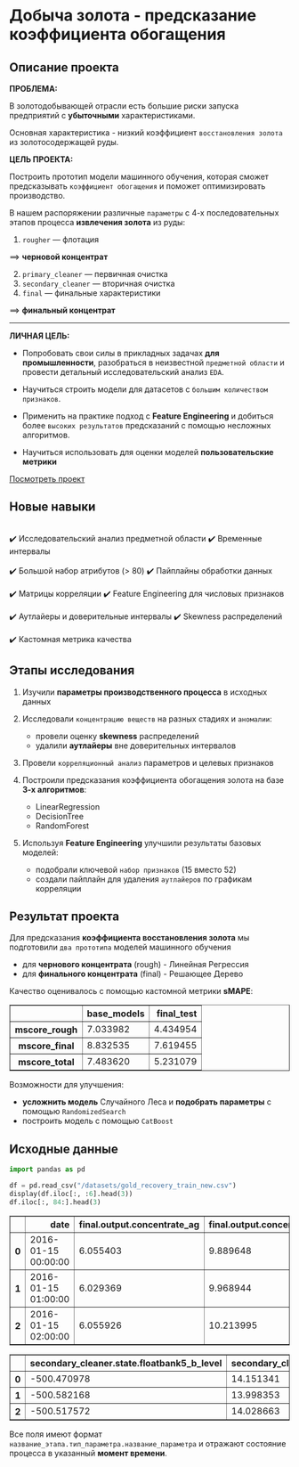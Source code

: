 #  Добыча золота - предсказание коэффициента обогащения
<!---![gold recovery](https://st4.depositphotos.com/10614052/25181/i/600/depositphotos_251812044-stock-photo-gold-nuggets-on-dark-background.jpg)--->
## Описание проекта

**ПРОБЛЕМА:**

В золотодобывающей отрасли есть большие риски запуска предприятий с **убыточными** характеристиками.

Основная характеристика  - низкий коэффициент `восстановления золота` из золотосодержащей руды.

**ЦЕЛЬ ПРОЕКТА:**

Построить прототип модели машинного обучения, которая сможет предсказывать `коэффициент обогащения` и поможет оптимизировать производство.

В нашем распоряжении различные `параметры` с 4-х последовательных этапов процесса **извлечения золота** из руды:

1. `rougher` — флотация

==> **черновой концентрат**


2. `primary_cleaner` — первичная очистка
3. `secondary_cleaner` — вторичная очистка
4. `final` — финальные характеристики

==> **финальный концентрат**

---

**ЛИЧНАЯ ЦЕЛЬ:**

- Попробовать свои силы в прикладных задачах **для промышленности**, разобраться в неизвестной `предметной области` и провести детальный исследовательский 
анализ `EDA`.


- Научиться строить модели для датасетов с `большим количеством признаков`. 


- Применить на практике подход с **Feature Engineering** и добиться более `высоких результатов` предсказаний с помощью несложных алгоритмов.


- Научиться использовать для оценки моделей **пользовательские метрики**

[Посмотреть проект](Research_of_gold_recovery_process_v1.ipynb)

## Новые навыки

<div class="alert alert-success">
<br> ✔️ Исследовательский анализ предметной области ✔️ Временные интервалы</br>
<br> ✔️ Большой набор атрибутов (> 80) ✔️ Пайплайны обработки данных </br>
<br> ✔️ Матрицы корреляции  ✔️ Feature Engineering для числовых признаков</br>
<br> ✔️ Аутлайеры и доверительные интервалы ✔️ Skewness распределений</br>
<br> ✔️ Кастомная метрика качества </br>
</div>

## Этапы исследования

1. Изучили **параметры производственного процесса** в исходных данных
2. Исследовали `концентрацию веществ` на разных стадиях и `аномалии`:
    - провели оценку **skewness** распределений 
    - удалили **аутлайеры** вне доверительных интервалов
3.  Провели `корреляционный анализ` параметров и целевых признаков
4.  Построили предсказания коэффициента обогащения золота на базе **3-х алгоритмов**:
    - LinearRegression
    - DecisionTree 
    - RandomForest
    
6.  Используя **Feature Engineering** улучшили результаты базовых моделей:

     - подобрали ключевой `набор признаков` (15 вместо 52)
     - создали пайплайн для удаления `аутлайеров` по графикам корреляции

## Результат проекта

Для предсказания  **коэффициента восстановления золота** мы подготовили `два прототипа` моделей машинного обучения

- для **чернового концентрата** (rough) - Линейная Регрессия
- для **финального концентрата** (final) - Решающее Дерево

Качество оценивалось с помощью кастомной метрики **sMAPE**:
<div>
<table border="1" class="dataframe">
  <thead>
    <tr style="text-align: right">
      <th></th>
      <th>base_models</th>
      <th>final_test</th>
    </tr>
  </thead>
  <tbody>
    <tr>
      <th>mscore_rough</th>
      <td>7.033982</td>
      <td>4.434954</td>
    </tr>
    <tr>
      <th>mscore_final</th>
      <td>8.832535</td>
      <td>7.619455</td>
    </tr>
    <tr>
      <th>mscore_total</th>
      <td>7.483620</td>
      <td>5.231079</td>
    </tr>
  </tbody>
</table>
</div>

Возможности для улучшения:
- **усложнить модель** Случайного Леса и **подобрать параметры** с помощью `RandomizedSearch`
- построить модель с помощью `CatBoost`

## Исходные данные


```python
import pandas as pd

df = pd.read_csv("/datasets/gold_recovery_train_new.csv")
display(df.iloc[:, :6].head(3))
df.iloc[:, 84:].head(3)
```


<div>

<table border="1" class="dataframe">
  <thead>
    <tr style="text-align: right;">
      <th></th>
      <th>date</th>
      <th>final.output.concentrate_ag</th>
      <th>final.output.concentrate_pb</th>
      <th>final.output.concentrate_sol</th>
      <th>final.output.concentrate_au</th>
      <th>final.output.recovery</th>
    </tr>
  </thead>
  <tbody>
    <tr>
      <th>0</th>
      <td>2016-01-15 00:00:00</td>
      <td>6.055403</td>
      <td>9.889648</td>
      <td>5.507324</td>
      <td>42.192020</td>
      <td>70.541216</td>
    </tr>
    <tr>
      <th>1</th>
      <td>2016-01-15 01:00:00</td>
      <td>6.029369</td>
      <td>9.968944</td>
      <td>5.257781</td>
      <td>42.701629</td>
      <td>69.266198</td>
    </tr>
    <tr>
      <th>2</th>
      <td>2016-01-15 02:00:00</td>
      <td>6.055926</td>
      <td>10.213995</td>
      <td>5.383759</td>
      <td>42.657501</td>
      <td>68.116445</td>
    </tr>
  </tbody>
</table>
</div>





<div>

<table border="1" class="dataframe">
  <thead>
    <tr style="text-align: right;">
      <th></th>
      <th>secondary_cleaner.state.floatbank5_b_level</th>
      <th>secondary_cleaner.state.floatbank6_a_air</th>
      <th>secondary_cleaner.state.floatbank6_a_level</th>
    </tr>
  </thead>
  <tbody>
    <tr>
      <th>0</th>
      <td>-500.470978</td>
      <td>14.151341</td>
      <td>-605.841980</td>
    </tr>
    <tr>
      <th>1</th>
      <td>-500.582168</td>
      <td>13.998353</td>
      <td>-599.787184</td>
    </tr>
    <tr>
      <th>2</th>
      <td>-500.517572</td>
      <td>14.028663</td>
      <td>-601.427363</td>
    </tr>
  </tbody>
</table>
</div>



Все поля имеют формат `название_этапа.тип_параметра.название_параметра` и отражают состояние процесса в указанный **момент времени**.
